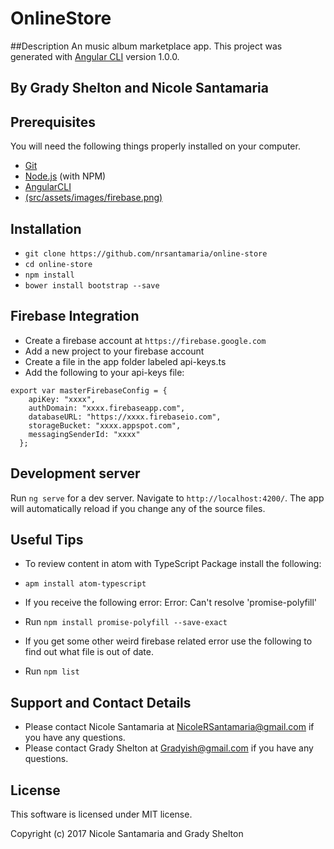 # OnlineStore

##Description
An music album marketplace app.
This project was generated with [Angular CLI](https://github.com/angular/angular-cli) version 1.0.0.

## By Grady Shelton and Nicole Santamaria

## Prerequisites

You will need the following things properly installed on your computer.

* [Git](https://git-scm.com/)
* [Node.js](https://nodejs.org/) (with NPM)
* [AngularCLI](https://cli.angular.io/)
* [(src/assets/images/firebase.png)](https://firebase.google.com/)

## Installation

* `git clone https://github.com/nrsantamaria/online-store`
* `cd online-store`
* `npm install`
* `bower install bootstrap --save`

## Firebase Integration

* Create a firebase account at `https://firebase.google.com`
* Add a new project to your firebase account
* Create a file in the app folder labeled api-keys.ts
* Add the following to your api-keys file:

```
export var masterFirebaseConfig = {
    apiKey: "xxxx",
    authDomain: "xxxx.firebaseapp.com",
    databaseURL: "https://xxxx.firebaseio.com",
    storageBucket: "xxxx.appspot.com",
    messagingSenderId: "xxxx"
  };
```

## Development server

Run `ng serve` for a dev server. Navigate to `http://localhost:4200/`. The app will automatically reload if you change any of the source files.

## Useful Tips

* To review content in atom with TypeScript Package install the following:
* `apm install atom-typescript`

* If you receive the following error: Error: Can't resolve 'promise-polyfill'
* Run `npm install promise-polyfill --save-exact`

* If you get some other weird firebase related error use the following to find out what file is out of date.
* Run `npm list`

## Support and Contact Details
* Please contact Nicole Santamaria at NicoleRSantamaria@gmail.com if you have any questions.
* Please contact Grady Shelton at Gradyish@gmail.com if you have any questions.

## License
This software is licensed under MIT license.

Copyright (c) 2017 Nicole Santamaria and Grady Shelton
